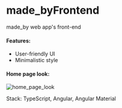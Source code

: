 # made_byFrontend
made_by web app's front-end

#### Features:
* User-friendly UI
* Minimalistic style

#### Home page look:
![home_page_look](https://user-images.githubusercontent.com/96171479/231265820-d7467110-4471-469f-8e43-fc7aa2a87972.png)

Stack: TypeScript, Angular, Angular Material
